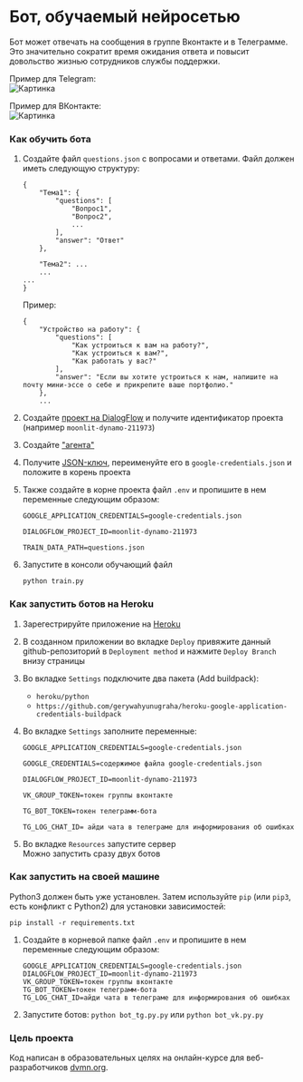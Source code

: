 # Бот, обучаемый нейросетью

Бот может отвечать на сообщения в группе Вконтакте и в Телеграмме.  
Это значительно сократит время ожидания ответа и повысит довольство жизнью сотрудников службы поддержки.

Пример для Telegram:  
![Картинка][image1]  

Пример для ВКонтакте:  
![Картинка][image2]


### Как обучить бота
1. Создайте файл `questions.json` с вопросами и ответами. Файл должен иметь следующую структуру:
    ```
    {    
        "Тема1": {
            "questions": [
                "Вопрос1",
                "Вопрос2",
                ...
            ],
            "answer": "Ответ"
        },
   
        "Тема2": ...
        ...
    ...
    }
    ```
    Пример:
    ```
    { 
        "Устройство на работу": {
            "questions": [
                "Как устроиться к вам на работу?",
                "Как устроиться к вам?",
                "Как работать у вас?"         
            ],
            "answer": "Если вы хотите устроиться к нам, напишите на почту мини-эссе о себе и прикрепите ваше портфолио."
        },
        ...
    ```
    
1. Создайте [проект на DialogFlow] и получите идентификатор проекта (например `moonlit-dynamo-211973`)
2. Создайте ["агента"]
3. Получите [JSON-ключ], переименуйте его в `google-credentials.json` и положите в корень проекта
4. Также создайте в корне проекта файл `.env` и пропишите в нем переменные следующим образом:

    ```
    GOOGLE_APPLICATION_CREDENTIALS=google-credentials.json
   
    DIALOGFLOW_PROJECT_ID=moonlit-dynamo-211973
   
    TRAIN_DATA_PATH=questions.json   
    ```
   
5. Запустите в консоли обучающий файл 
   ```
   python train.py
   ```


### Как запустить ботов на Heroku

1. Зарегестрируйте приложение на [Heroku]
2. В созданном приложении во вкладке `Deploy`
привяжите данный github-репозиторий в `Deployment method`
и нажмите `Deploy Branch` внизу страницы
3. Во вкладке `Settings` подключите два пакета (Add buildpack):
    * `heroku/python`
    * `https://github.com/gerywahyunugraha/heroku-google-application-credentials-buildpack`

3. Во вкладке `Settings` заполните переменные:
   ```
   GOOGLE_APPLICATION_CREDENTIALS=google-credentials.json
   
   GOOGLE_CREDENTIALS=содержимое файла google-credentials.json
   
   DIALOGFLOW_PROJECT_ID=moonlit-dynamo-211973
   
   VK_GROUP_TOKEN=токен группы вконтакте

   TG_BOT_TOKEN=токен телеграмм-бота
   
   TG_LOG_CHAT_ID= айди чата в телеграме для информирования об ошибках
   ```
4. Во вкладке `Resources` запустите сервер  
   Можно запустить сразу двух ботов


### Как запустить на своей машине

Python3 должен быть уже установлен. 
Затем используйте `pip` (или `pip3`, есть конфликт с Python2) для установки зависимостей:
```
pip install -r requirements.txt
```

1. Создайте в корневой папке файл ```.env``` и пропишите в нем переменные следующим образом:  
    ```
    GOOGLE_APPLICATION_CREDENTIALS=google-credentials.json
    DIALOGFLOW_PROJECT_ID=moonlit-dynamo-211973   
    VK_GROUP_TOKEN=токен группы вконтакте
    TG_BOT_TOKEN=токен телеграмм-бота   
    TG_LOG_CHAT_ID=айди чата в телеграме для информирования об ошибках
    ```

2. Запустите ботов: ```python bot_tg.py.py``` или ```python bot_vk.py.py```


### Цель проекта

Код написан в образовательных целях на онлайн-курсе для веб-разработчиков 
[dvmn.org](https://dvmn.org/modules/chat-bots/lesson/support-bot/).

[проект на DialogFlow]: https://cloud.google.com/dialogflow/docs/quick/setup/ 
["агента"]: https://cloud.google.com/dialogflow/docs/quick/build-agent
[JSON-ключ]: https://cloud.google.com/docs/authentication/getting-started


[Heroku]: https://id.heroku.com/login "Heroku"


[image1]: https://dvmn.org/filer/canonical/1569214094/323/
[image2]: https://dvmn.org/filer/canonical/1569214089/322/
